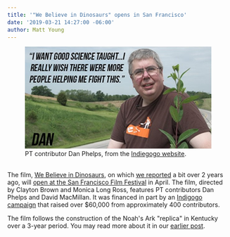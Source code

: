 ```yaml
---
title: '"We Believe in Dinosaurs" opens in San Francisco'
date: '2019-03-21 14:27:00 -06:00'
author: Matt Young
---
```

<figure>
<img src="/uploads/2019/Dan_Phelps_600.jpg" alt="Dan Phelps"/>
<figcaption>
PT contributor Dan Phelps, from the <a href="https://www.indiegogo.com/projects/we-believe-in-dinosaurs#/">Indiegogo website</a>.
</figcaption>
</figure><br/>
The film, <a href="https://www.imdb.com/title/tt6316506/">We Believe in Dinosaurs</a>, on which <a href="https://pandasthumb.org/archives/2016/12/we-believe-in-dinosaurs.html">we reported</a> a bit over 2 years ago, will <a href="https://sffilm.org/event/we-believe-in-dinosaurs/">open at the San Francisco Film Festival</a> in April. The film, directed by Clayton Brown and Monica Long Ross, features PT contributors Dan Phelps and David MacMillan. It was financed in part by an <a href="https://www.indiegogo.com/projects/we-believe-in-dinosaurs#/">Indigogo campaign</a> that raised over $60,000 from approximately 400 contributors.<br/>

The film follows the construction of the Noah's Ark "replica" in Kentucky over a 3-year period. You may read more about it in our <a href="https://pandasthumb.org/archives/2016/12/we-believe-in-dinosaurs.html">earlier post</a>.
